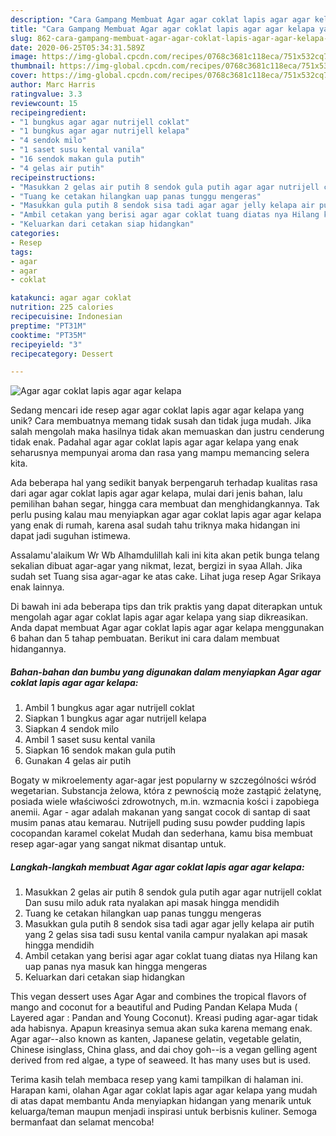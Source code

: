 ```yaml
---
description: "Cara Gampang Membuat Agar agar coklat lapis agar agar kelapa yang Enak"
title: "Cara Gampang Membuat Agar agar coklat lapis agar agar kelapa yang Enak"
slug: 862-cara-gampang-membuat-agar-agar-coklat-lapis-agar-agar-kelapa-yang-enak
date: 2020-06-25T05:34:31.589Z
image: https://img-global.cpcdn.com/recipes/0768c3681c118eca/751x532cq70/agar-agar-coklat-lapis-agar-agar-kelapa-foto-resep-utama.jpg
thumbnail: https://img-global.cpcdn.com/recipes/0768c3681c118eca/751x532cq70/agar-agar-coklat-lapis-agar-agar-kelapa-foto-resep-utama.jpg
cover: https://img-global.cpcdn.com/recipes/0768c3681c118eca/751x532cq70/agar-agar-coklat-lapis-agar-agar-kelapa-foto-resep-utama.jpg
author: Marc Harris
ratingvalue: 3.3
reviewcount: 15
recipeingredient:
- "1 bungkus agar agar nutrijell coklat"
- "1 bungkus agar agar nutrijell kelapa"
- "4 sendok milo"
- "1 saset susu kental vanila"
- "16 sendok makan gula putih"
- "4 gelas air putih"
recipeinstructions:
- "Masukkan 2 gelas air putih 8 sendok gula putih agar agar nutrijell coklat Dan susu milo aduk rata nyalakan api masak hingga mendidih"
- "Tuang ke cetakan hilangkan uap panas tunggu mengeras"
- "Masukkan gula putih 8 sendok sisa tadi agar agar jelly kelapa air putih yang 2 gelas sisa tadi susu kental vanila campur nyalakan api masak hingga mendidih"
- "Ambil cetakan yang berisi agar agar coklat tuang diatas nya Hilang kan uap panas nya masuk kan hingga mengeras"
- "Keluarkan dari cetakan siap hidangkan"
categories:
- Resep
tags:
- agar
- agar
- coklat

katakunci: agar agar coklat 
nutrition: 225 calories
recipecuisine: Indonesian
preptime: "PT31M"
cooktime: "PT35M"
recipeyield: "3"
recipecategory: Dessert

---
```



![Agar agar coklat lapis agar agar kelapa](https://img-global.cpcdn.com/recipes/0768c3681c118eca/751x532cq70/agar-agar-coklat-lapis-agar-agar-kelapa-foto-resep-utama.jpg)

Sedang mencari ide resep agar agar coklat lapis agar agar kelapa yang unik? Cara membuatnya memang tidak susah dan tidak juga mudah. Jika salah mengolah maka hasilnya tidak akan memuaskan dan justru cenderung tidak enak. Padahal agar agar coklat lapis agar agar kelapa yang enak seharusnya mempunyai aroma dan rasa yang mampu memancing selera kita.

Ada beberapa hal yang sedikit banyak berpengaruh terhadap kualitas rasa dari agar agar coklat lapis agar agar kelapa, mulai dari jenis bahan, lalu pemilihan bahan segar, hingga cara membuat dan menghidangkannya. Tak perlu pusing kalau mau menyiapkan agar agar coklat lapis agar agar kelapa yang enak di rumah, karena asal sudah tahu triknya maka hidangan ini dapat jadi suguhan istimewa.

Assalamu&#39;alaikum Wr Wb Alhamdulillah kali ini kita akan petik bunga telang sekalian dibuat agar-agar yang nikmat, lezat, bergizi in syaa Allah. Jika sudah set Tuang sisa agar-agar ke atas cake. Lihat juga resep Agar Srikaya enak lainnya.


Di bawah ini ada beberapa tips dan trik praktis yang dapat diterapkan untuk mengolah agar agar coklat lapis agar agar kelapa yang siap dikreasikan. Anda dapat membuat Agar agar coklat lapis agar agar kelapa menggunakan 6 bahan dan 5 tahap pembuatan. Berikut ini cara dalam membuat hidangannya.

<!--inarticleads1-->

##### Bahan-bahan dan bumbu yang digunakan dalam menyiapkan Agar agar coklat lapis agar agar kelapa:

1. Ambil 1 bungkus agar agar nutrijell coklat
1. Siapkan 1 bungkus agar agar nutrijell kelapa
1. Siapkan 4 sendok milo
1. Ambil 1 saset susu kental vanila
1. Siapkan 16 sendok makan gula putih
1. Gunakan 4 gelas air putih


Bogaty w mikroelementy agar-agar jest popularny w szczególności wśród wegetarian. Substancja żelowa, która z pewnością może zastąpić żelatynę, posiada wiele właściwości zdrowotnych, m.in. wzmacnia kości i zapobiega anemii. Agar - agar adalah makanan yang sangat cocok di santap di saat musim panas atau kemarau. Nutrijell puding susu powder pudding lapis cocopandan karamel cokelat Mudah dan sederhana, kamu bisa membuat resep agar-agar yang sangat nikmat disantap untuk. 

<!--inarticleads2-->

##### Langkah-langkah membuat Agar agar coklat lapis agar agar kelapa:

1. Masukkan 2 gelas air putih 8 sendok gula putih agar agar nutrijell coklat Dan susu milo aduk rata nyalakan api masak hingga mendidih
1. Tuang ke cetakan hilangkan uap panas tunggu mengeras
1. Masukkan gula putih 8 sendok sisa tadi agar agar jelly kelapa air putih yang 2 gelas sisa tadi susu kental vanila campur nyalakan api masak hingga mendidih
1. Ambil cetakan yang berisi agar agar coklat tuang diatas nya Hilang kan uap panas nya masuk kan hingga mengeras
1. Keluarkan dari cetakan siap hidangkan


This vegan dessert uses Agar Agar and combines the tropical flavors of mango and coconut for a beautiful and Puding Pandan Kelapa Muda ( Layered agar : Pandan and Young Coconut). Kreasi puding agar-agar tidak ada habisnya. Apapun kreasinya semua akan suka karena memang enak. Agar agar--also known as kanten, Japanese gelatin, vegetable gelatin, Chinese isinglass, China glass, and dai choy goh--is a vegan gelling agent derived from red algae, a type of seaweed. It has many uses but is used. 

Terima kasih telah membaca resep yang kami tampilkan di halaman ini. Harapan kami, olahan Agar agar coklat lapis agar agar kelapa yang mudah di atas dapat membantu Anda menyiapkan hidangan yang menarik untuk keluarga/teman maupun menjadi inspirasi untuk berbisnis kuliner. Semoga bermanfaat dan selamat mencoba!
